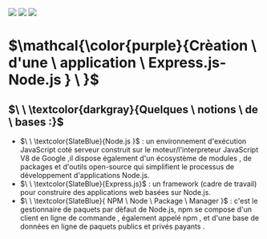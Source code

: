 ![](https://img.shields.io/badge/Node.js_16-blueviolet?style=for-the-badge)
![](https://img.shields.io/badge/Framework_Express.js_4-yellow?style=for-the-badge)
![](https://img.shields.io/badge/NPM_-_Node_Package_Manager-blue?style=for-the-badge)
# $\mathcal{\color{purple}{Crèation \ d'une \ application \ Express.js-Node.js } \ \}$

## $\ \ \textcolor{darkgray}{Quelques \ notions \ de \ bases :}$

- $\ \ \textcolor{SlateBlue}{Node.js }$ :  un environnement d'exécution JavaScript coté serveur construit sur le moteur/l'interpreteur JavaScript V8 de Google ,il dispose également d'un écosystème de modules , de packages et d'outils open-source qui simplifient le processus de développement d'applications Node.js.
- $\ \ \textcolor{SlateBlue}{Express.js}$ : un framework (cadre de travail) pour construire des applications web basées sur Node.js.
- $\ \ \textcolor{SlateBlue}{ NPM \ Node \ Package \ Manager }$ : c'est le gestionnaire de paquets par dèfaut de Node.js, npm se compose d'un client en ligne de commande , également appelé npm , et d'une base de données en ligne de paquets publics et privés payants .

